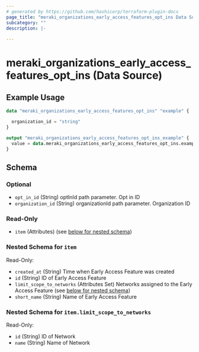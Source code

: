 ```yaml
---
# generated by https://github.com/hashicorp/terraform-plugin-docs
page_title: "meraki_organizations_early_access_features_opt_ins Data Source - terraform-provider-meraki"
subcategory: ""
description: |-
  
---
```


# meraki_organizations_early_access_features_opt_ins (Data Source)



## Example Usage

```terraform
data "meraki_organizations_early_access_features_opt_ins" "example" {

  organization_id = "string"
}

output "meraki_organizations_early_access_features_opt_ins_example" {
  value = data.meraki_organizations_early_access_features_opt_ins.example.item
}
```

<!-- schema generated by tfplugindocs -->
## Schema

### Optional

- `opt_in_id` (String) optInId path parameter. Opt in ID
- `organization_id` (String) organizationId path parameter. Organization ID

### Read-Only

- `item` (Attributes) (see [below for nested schema](#nestedatt--item))

<a id="nestedatt--item"></a>
### Nested Schema for `item`

Read-Only:

- `created_at` (String) Time when Early Access Feature was created
- `id` (String) ID of Early Access Feature
- `limit_scope_to_networks` (Attributes Set) Networks assigned to the Early Access Feature (see [below for nested schema](#nestedatt--item--limit_scope_to_networks))
- `short_name` (String) Name of Early Access Feature

<a id="nestedatt--item--limit_scope_to_networks"></a>
### Nested Schema for `item.limit_scope_to_networks`

Read-Only:

- `id` (String) ID of Network
- `name` (String) Name of Network
